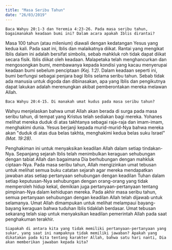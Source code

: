 ```yaml
---
title: "Masa Seribu Tahun"
date: "26/03/2019"
---
```


`Baca Wahyu 20:1-3 dan Yeremia 4:23-26. Pada masa seribu tahun, bagaimanakah keadaan bumi ini? Dalam acara apakah Iblis dirantai?`

Masa 100 tahun (atau milenium) diawali dengan kedatangan Yesus yang kedua kali. Pada saat ini, Iblis dan malaikatnya diikat. Rantai yang mengikat Iblis dalam ini adalah bersifat simbolis, sebab mahkluk roh tidak dapat diikat secara fisik. Iblis diikat oleh keadaan. Malapetaka telah menghancurkan dan mengosongkan bumi, membawanya kepada kondisi yang kacau menyerupai keadaan bumi sebelum penciptaan _(Kej. 1:2)_. Dalam keadaan seperti ini, bumi berfungsi sebagai penjara bagi Iblis selama seribu tahun. Sebab tidak ada manusia untuk digoda dan dibinasakan, apa yang Iblis dan pengikutnya dapat lakukan adalah merenungkan akibat pemberontakan mereka melawan Allah.

`Baca Wahyu 20:4-15. Di manakah umat kudus pada masa seribu tahun?`

Wahyu menjelaskan bahwa umat Allah akan berada di surga pada masa seribu tahun, di tempat yang Kristus telah sediakan bagi mereka. Yohanes melihat mereka duduk di atas takhtanya sebagai raja-raja dan imam-imam, menghakimi dunia. Yesus berjanji kepada murid-murid-Nya bahwa mereka akan "duduk di atas dua belas takhta, menghakimi kedua belas suku Israel" _(Mat. 19:28)_.

Penghakiman ini untuk menyaksikan keadilan Allah dalam setiap tindakan-Nya. Sepanjang sejarah Iblis telah menimbulkan keraguan sehubungan dengan tabiat Allah dan bagaimana Dia berhubungan dengan mahkluk ciptaan-Nya. Pada masa seribu tahun, Allah mengizinkan umat tebusan untuk melihat semua buku catatan sejarah agar mereka mendapatkan jawaban atas setiap pertanyaan sehubungan dengan keadilan Tuhan dalam setiap keputusan-Nya sehubungan dengan orang-orang yang tidak memperoleh hidup kekal, demikian juga pertanyaan-pertanyaan tentang pimpinan-Nya dalam kehidupan mereka. Pada akhir masa seribu tahun, semua pertanyaan sehubungan dengan keadilan Allah telah dijawab untuk selamanya. Umat Allah dimampukan untuk melihat melampaui bayang-bayang keraguan bahwa tuduhan Iblis tidaklah berdasar. Umat tebusan sekarang telah siap untuk menyaksikan keadilan pemerintah Allah pada saat penghakuman terakhir.

`Siapakah di antara kita yang tidak memiliki pertanyaan-pertanyaan yang sukar, yang saat ini nampaknya tidak memiliki jawaban? Apakah yang dikatakan pada kita tentang karakter Allah, bahwa satu hari nanti, Dia akan memberikan jawaban kepada kita?`
